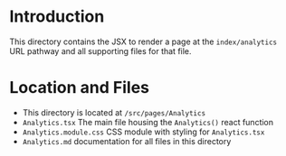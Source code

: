 # Introduction

This directory contains the JSX to render a page at the `index/analytics` URL pathway and all supporting files for that file.

# Location and Files

-   This directory is located at `/src/pages/Analytics`
-   `Analytics.tsx` The main file housing the `Analytics()` react function
-   `Analytics.module.css` CSS module with styling for `Analytics.tsx`
-   `Analytics.md` documentation for all files in this directory
